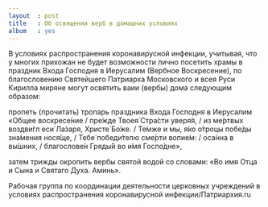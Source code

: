 ```yaml
---
layout  : post
title   : Об освящении верб в домашних условиях
album   : yes
---
```

В условиях распространения коронавирусной инфекции, учитывая, что у многих прихожан не будет возможности лично посетить храмы в праздник Входа Господня в Иерусалим (Вербное Воскресение), по благословению Святейшего Патриарха Московского и всея Руси Кирилла миряне могут освятить ваии (вербы) дома следующим образом:

пропеть (прочитать) тропарь праздника Входа Господня в Иерусалим «О́бщее воскресе́ние / пре́жде Твоея́ Стра́сти уверя́я, / из ме́ртвых воздви́гл еси́ Ла́заря, Христе́ Бо́же. / Те́мже и мы, я́ко о́троцы побе́ды зна́мения нося́ще, / Тебе́ победи́телю сме́рти вопие́м: / оса́нна в вы́шних, / благослове́н Гряды́й во и́мя Госпо́дне»,

затем трижды окропить вербы святой водой со словами: «Во имя Отца и Сына и Святаго Духа. Аминь».

Рабочая группа по координации деятельности церковных учреждений в условиях распространения коронавирусной инфекции/Патриархия.ru
